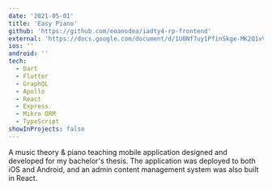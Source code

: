 ```yaml
---
date: '2021-05-01'
title: 'Easy Piano'
github: 'https://github.com/eoanodea/iadty4-rp-frontend'
external: 'https://docs.google.com/document/d/1UONf7uy1PfinSkge-MK2Q1vVQcTOwZ97cBHm79HE-vQ/edit?usp=sharing'
ios: ''
android: ''
tech:
  - Dart
  - Flutter
  - GraphQL
  - Apollo
  - React
  - Express
  - Mikro ORM
  - TypeScript
showInProjects: false
---
```


A music theory & piano teaching mobile application designed and developed for my bachelor's thesis. The application was deployed to both iOS and Android, and an admin content management system was also built in React.
